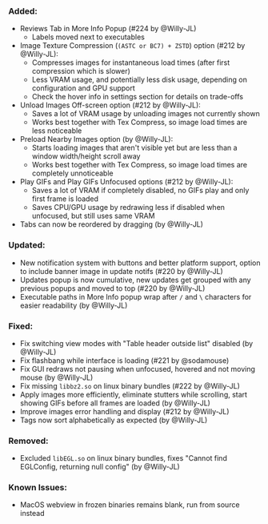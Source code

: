 ### Added:
- Reviews Tab in More Info Popup (#224 by @Willy-JL)
  - Labels moved next to executables
- Image Texture Compression (`(ASTC or BC7) + ZSTD`) option (#212 by @Willy-JL):
  - Compresses images for instantaneous load times (after first compression which is slower)
  - Less VRAM usage, and potentially less disk usage, depending on configuration and GPU support
  - Check the hover info in settings section for details on trade-offs
- Unload Images Off-screen option (#212 by @Willy-JL):
  - Saves a lot of VRAM usage by unloading images not currently shown
  - Works best together with Tex Compress, so image load times are less noticeable
- Preload Nearby Images option (by @Willy-JL):
  - Starts loading images that aren't visible yet but are less than a window width/height scroll away
  - Works best together with Tex Compress, so image load times are completely unnoticeable
- Play GIFs and Play GIFs Unfocused options (#212 by @Willy-JL):
  - Saves a lot of VRAM if completely disabled, no GIFs play and only first frame is loaded
  - Saves CPU/GPU usage by redrawing less if disabled when unfocused, but still uses same VRAM
- Tabs can now be reordered by dragging (by @Willy-JL)

### Updated:
- New notification system with buttons and better platform support, option to include banner image in update notifs (#220 by @Willy-JL)
- Updates popup is now cumulative, new updates get grouped with any previous popups and moved to top (#220 by @Willy-JL)
- Executable paths in More Info popup wrap after `/` and `\` characters for easier readability (by @Willy-JL)

### Fixed:
- Fix switching view modes with "Table header outside list" disabled (by @Willy-JL)
- Fix flashbang while interface is loading (#221 by @sodamouse)
- Fix GUI redraws not pausing when unfocused, hovered and not moving mouse (by @Willy-JL)
- Fix missing `libbz2.so` on linux binary bundles (#222 by @Willy-JL)
- Apply images more efficiently, eliminate stutters while scrolling, start showing GIFs before all frames are loaded (by @Willy-JL)
- Improve images error handling and display (#212 by @Willy-JL)
- Tags now sort alphabetically as expected (by @Willy-JL)

### Removed:
- Excluded `libEGL.so` on linux binary bundles, fixes "Cannot find EGLConfig, returning null config" (by @Willy-JL)

### Known Issues:
- MacOS webview in frozen binaries remains blank, run from source instead
